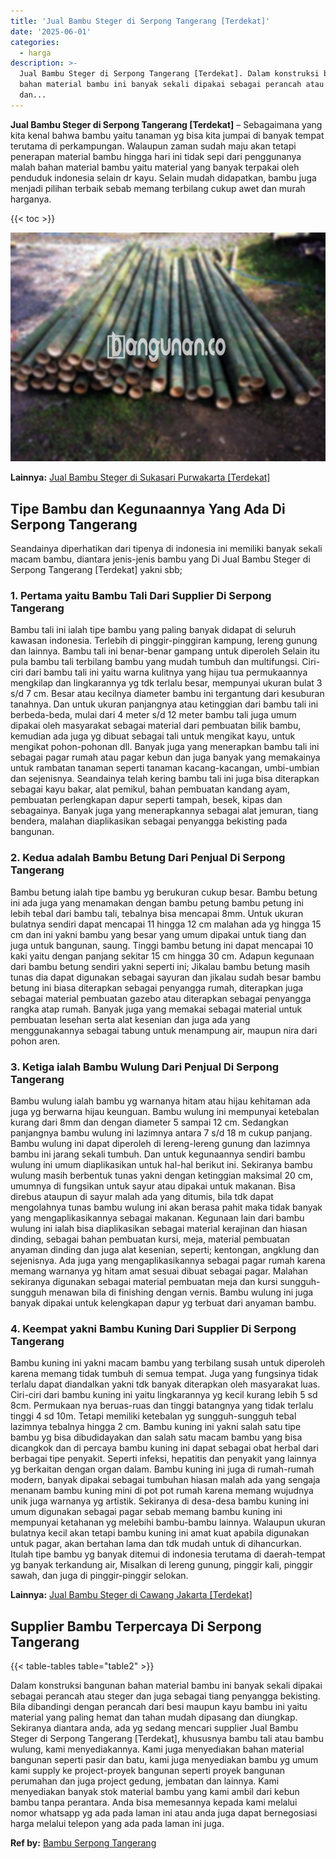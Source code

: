 ```yaml
---
title: 'Jual Bambu Steger di Serpong Tangerang [Terdekat]'
date: '2025-06-01'
categories:
  - harga
description: >-
  Jual Bambu Steger di Serpong Tangerang [Terdekat]. Dalam konstruksi bangunan
  bahan material bambu ini banyak sekali dipakai sebagai perancah atau steger
  dan...
---
```


**Jual Bambu Steger di Serpong Tangerang \[Terdekat\]** – Sebagaimana yang kita kenal bahwa bambu yaitu tanaman yg bisa kita jumpai di banyak tempat terutama di perkampungan. Walaupun zaman sudah maju akan tetapi penerapan material bambu hingga hari ini tidak sepi dari penggunanya malah bahan material bambu yaitu material yang banyak terpakai oleh penduduk indonesia selain dr kayu. Selain mudah didapatkan, bambu juga menjadi pilihan terbaik sebab memang terbilang cukup awet dan murah harganya.

{{< toc >}}

![Jual Bambu Steger di Serpong Tangerang [Terdekat]](/images/jual-bambu-tali-29.png)

**Lainnya:** [Jual Bambu Steger di Sukasari Purwakarta \[Terdekat\]](https://bambu.bangunan.co/jual-bambu-steger-di-sukasari-purwakarta-terdekat/)

## Tipe Bambu dan Kegunaannya Yang Ada Di Serpong Tangerang

Seandainya diperhatikan dari tipenya di indonesia ini memiliki banyak sekali macam bambu, diantara jenis-jenis bambu yang Di Jual Bambu Steger di Serpong Tangerang \[Terdekat\] yakni sbb;

### 1\. Pertama yaitu Bambu Tali Dari Supplier Di Serpong Tangerang

Bambu tali ini ialah tipe bambu yang paling banyak didapat di seluruh kawasan indonesia. Terlebih di pinggir-pinggiran kampung, lereng gunung dan lainnya. Bambu tali ini benar-benar gampang untuk diperoleh Selain itu pula bambu tali terbilang bambu yang mudah tumbuh dan multifungsi. Ciri-ciri dari bambu tali ini yaitu warna kulitnya yang hijau tua permukaannya mengkilap dan lingkarannya yg tdk terlalu besar, mempunyai ukuran bulat 3 s/d 7 cm. Besar atau kecilnya diameter bambu ini tergantung dari kesuburan tanahnya. Dan untuk ukuran panjangnya atau ketinggian dari bambu tali ini berbeda-beda, mulai dari 4 meter s/d 12 meter bambu tali juga umum dipakai oleh masyarakat sebagai material dari pembuatan bilik bambu, kemudian ada juga yg dibuat sebagai tali untuk mengikat kayu, untuk mengikat pohon-pohonan dll. Banyak juga yang menerapkan bambu tali ini sebagai pagar rumah atau pagar kebun dan juga banyak yang memakainya untuk rambatan tanaman seperti tanaman kacang-kacangan, umbi-umbian dan sejenisnya. Seandainya telah kering bambu tali ini juga bisa diterapkan sebagai kayu bakar, alat pemikul, bahan pembuatan kandang ayam, pembuatan perlengkapan dapur seperti tampah, besek, kipas dan sebagainya. Banyak juga yang menerapkannya sebagai alat jemuran, tiang bendera, malahan diaplikasikan sebagai penyangga bekisting pada bangunan.

### 2\. Kedua adalah Bambu Betung Dari Penjual Di Serpong Tangerang

Bambu betung ialah tipe bambu yg berukuran cukup besar. Bambu betung ini ada juga yang menamakan dengan bambu petung bambu petung ini lebih tebal dari bambu tali, tebalnya bisa mencapai 8mm. Untuk ukuran bulatnya sendiri dapat mencapai 11 hingga 12 cm malahan ada yg hingga 15 cm dan ini yakni bambu yang besar yang umum dipakai untuk tiang dan juga untuk bangunan, saung. Tinggi bambu betung ini dapat mencapai 10 kaki yaitu dengan panjang sekitar 15 cm hingga 30 cm. Adapun kegunaan dari bambu betung sendiri yakni seperti ini; Jikalau bambu betung masih tunas dia dapat digunakan sebagai sayuran dan jikalau sudah besar bambu betung ini biasa diterapkan sebagai penyangga rumah, diterapkan juga sebagai material pembuatan gazebo atau diterapkan sebagai penyangga rangka atap rumah. Banyak juga yang memakai sebagai material untuk pembuatan lesehan serta alat kesenian dan juga ada yang menggunakannya sebagai tabung untuk menampung air, maupun nira dari pohon aren.

### 3\. Ketiga ialah Bambu Wulung Dari Penjual Di Serpong Tangerang

Bambu wulung ialah bambu yg warnanya hitam atau hijau kehitaman ada juga yg berwarna hijau keunguan. Bambu wulung ini mempunyai ketebalan kurang dari 8mm dan dengan diameter 5 sampai 12 cm. Sedangkan panjangnya bambu wulung ini lazimnya antara 7 s/d 18 m cukup panjang. Bambu wulung ini dapat diperoleh di lereng-lereng gunung dan lazimnya bambu ini jarang sekali tumbuh. Dan untuk kegunaannya sendiri bambu wulung ini umum diaplikasikan untuk hal-hal berikut ini. Sekiranya bambu wulung masih berbentuk tunas yakni dengan ketinggian maksimal 20 cm, umumnya di fungsikan untuk sayur atau dipakai untuk makanan. Bisa direbus ataupun di sayur malah ada yang ditumis, bila tdk dapat mengolahnya tunas bambu wulung ini akan berasa pahit maka tidak banyak yang mengaplikasikannya sebagai makanan. Kegunaan lain dari bambu wulung ini ialah bisa diaplikasikan sebagai material kerajinan dan hiasan dinding, sebagai bahan pembuatan kursi, meja, material pembuatan anyaman dinding dan juga alat kesenian, seperti; kentongan, angklung dan sejenisnya. Ada juga yang mengaplikasikannya sebagai pagar rumah karena memang warnanya yg hitam amat sesuai dibuat sebagai pagar. Malahan sekiranya digunakan sebagai material pembuatan meja dan kursi sungguh-sungguh menawan bila di finishing dengan vernis. Bambu wulung ini juga banyak dipakai untuk kelengkapan dapur yg terbuat dari anyaman bambu.

### 4\. Keempat yakni Bambu Kuning Dari Supplier Di Serpong Tangerang

Bambu kuning ini yakni macam bambu yang terbilang susah untuk diperoleh karena memang tidak tumbuh di semua tempat. Juga yang fungsinya tidak terlalu dapat diandalkan yakni tdk banyak diterapkan oleh masyarakat luas. Ciri-ciri dari bambu kuning ini yaitu lingkarannya yg kecil kurang lebih 5 sd 8cm. Permukaan nya beruas-ruas dan tinggi batangnya yang tidak terlalu tinggi 4 sd 10m. Tetapi memiliki ketebalan yg sungguh-sungguh tebal lazimnya tebalnya hingga 2 cm. Bambu kuning ini yakni salah satu tipe bambu yg bisa dibudidayakan dan salah satu macam bambu yang bisa dicangkok dan di percaya bambu kuning ini dapat sebagai obat herbal dari berbagai tipe penyakit. Seperti infeksi, hepatitis dan penyakit yang lainnya yg berkaitan dengan organ dalam. Bambu kuning ini juga di rumah-rumah modern, banyak dipakai sebagai tumbuhan hiasan malah ada yang sengaja menanam bambu kuning mini di pot pot rumah karena memang wujudnya unik juga warnanya yg artistik. Sekiranya di desa-desa bambu kuning ini umum digunakan sebagai pagar sebab memang bambu kuning ini mempunyai ketahanan yg melebihi bambu-bambu lainnya. Walaupun ukuran bulatnya kecil akan tetapi bambu kuning ini amat kuat apabila digunakan untuk pagar, akan bertahan lama dan tdk mudah untuk di dihancurkan. Itulah tipe bambu yg banyak ditemui di indonesia terutama di daerah-tempat yg banyak terkandung air, Misalkan di lereng gunung, pinggir kali, pinggir sawah, dan juga di pinggir-pinggir selokan.

**Lainnya:** [Jual Bambu Steger di Cawang Jakarta \[Terdekat\]](https://bambu.bangunan.co/jual-bambu-steger-di-cawang-jakarta-terdekat/)

## Supplier Bambu Terpercaya Di Serpong Tangerang

{{< table-tables table="table2" >}}

Dalam konstruksi bangunan bahan material bambu ini banyak sekali dipakai sebagai perancah atau steger dan juga sebagai tiang penyangga bekisting. Bila dibandingi dengan perancah dari besi maupun kayu bambu ini yaitu material yang paling hemat dan tahan mudah dipasang dan diungkap. Sekiranya diantara anda, ada yg sedang mencari supplier Jual Bambu Steger di Serpong Tangerang \[Terdekat\], khususnya bambu tali atau bambu wulung, kami menyediakannya. Kami juga menyediakan bahan material bangunan seperti pasir dan batu, kami juga menyediakan bambu yg umum kami supply ke project-proyek bangunan seperti proyek bangunan perumahan dan juga project gedung, jembatan dan lainnya. Kami menyediakan banyak stok material bambu yang kami ambil dari kebun bambu tanpa perantara. Anda bisa memesannya kepada kami melalui nomor whatsapp yg ada pada laman ini atau anda juga dapat bernegosiasi harga melalui telepon yang ada pada laman ini juga.

**Ref by:** [Bambu Serpong Tangerang](https://id.wikipedia.org/wiki/Bambu)
